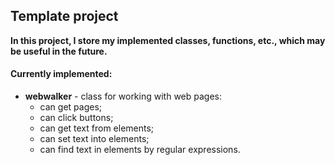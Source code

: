## Template project
**In this project, I store my implemented classes, functions, etc., which may be useful in the future.**

#### Currently implemented:
+ **webwalker** - class for working with web pages:
  + can get pages;
  + can click buttons;
  + can get text from elements;
  + can set text into elements;
  + can find text in elements by regular expressions.